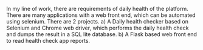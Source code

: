 In my line of work, there are requirements of daily health of the platform. There are many applications with a web front
end, which can be automated using selenium. 
There are 2 projects. 
a) A Daily health checker based on Selenium and Chrome web driver, which performs the daily health check and dumps the 
result in a SQL lite database.
b) A Flask based web front end to read health check app reports.